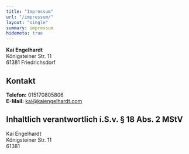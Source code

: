 ```yaml
---
title: "Impressum"
url: "/impressum/"
layout: "single"
summary: impressum
hidemeta: true
---
```


**Kai Engelhardt**\
Königsteiner Str. 11\
61381 Friedrichsdorf

## Kontakt

**Telefon:** 015170805806\
**E-Mail:** kai@kaiengelhardt.com

## Inhaltlich verantwortlich i.S.v. § 18 Abs. 2 MStV

Kai Engelhardt\
Königsteiner Str. 11\
61381 
